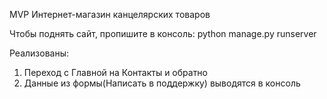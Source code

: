 MVP Интернет-магазин канцелярских товаров

Чтобы поднять сайт, пропишите в консоль: python manage.py runserver

Реализованы: 
1. Переход с Главной на Контакты и обратно
2. Данные из формы(Написать в поддержку) выводятся в консоль